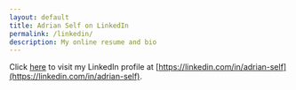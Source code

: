 ```yaml
---
layout: default
title: Adrian Self on LinkedIn
permalink: /linkedin/
description: My online resume and bio
---
```


Click [here](https://linkedin.com/in/adrian-self) to visit my LinkedIn profile at [https://linkedin.com/in/adrian-self](https://linkedin.com/in/adrian-self).
